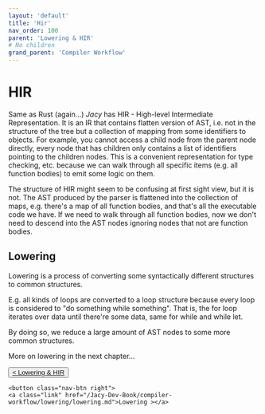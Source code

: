 ```yaml
---
layout: 'default'
title: 'Hir'
nav_order: 100
parent: 'Lowering & HIR'
# No children
grand_parent: 'Compiler Workflow'
---
```


# HIR

Same as Rust (again...) _Jacy_ has HIR - High-level Intermediate Representation. It is an IR that contains flatten version of AST, i.e. not in the structure of the tree but a collection of mapping from some identifiers to objects.
For example, you cannot access a child node from the parent node directly, every node that has children only contains a list of identifiers pointing to the children nodes. This is a convenient representation for type checking, etc. because we can walk through all specific items (e.g. all function bodies) to emit some logic on them.

The structure of HIR might seem to be confusing at first sight view, but it is not.
The AST produced by the parser is flattened into the collection of maps, e.g. there's a map of all function bodies, and that's all the executable code we have. If we need to walk through all function bodies, now we don't need to descend into the AST nodes ignoring nodes that not are function bodies.

## Lowering

Lowering is a process of converting some syntactically different structures to common structures.

E.g. all kinds of loops are converted to a <span class="inline-code highlight-jc hljs"><span class="hljs-keyword">loop</span></span> structure because every loop is considered to "do something while
something". That is, the <span class="inline-code highlight-jc hljs"><span class="hljs-keyword">for</span></span> loop iterates over data until there're some data, same for while and <span class="inline-code highlight-jc hljs"><span class="hljs-keyword">while</span> <span class="hljs-keyword">let</span></span>.

By doing so, we reduce a large amount of AST nodes to some more common structures.

More on lowering in the next chapter...
<div class="nav-btn-block">
    <button class="nav-btn left">
    <a class="link" href="/Jacy-Dev-Book/compiler-workflow/lowering/index.md">< Lowering & HIR</a>
</button>

    <button class="nav-btn right">
    <a class="link" href="/Jacy-Dev-Book/compiler-workflow/lowering/lowering.md">Lowering ></a>
</button>

</div>
